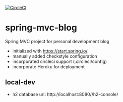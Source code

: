 [![CircleCI](https://circleci.com/gh/mountkingx/spring-mvc-blog/tree/main.svg?style=svg)](https://circleci.com/gh/mountkingx/spring-mvc-blog/tree/main)

# spring-mvc-blog

Spring MVC project for personal development blog

- initialized with https://start.spring.io/
- manually added checkstyle configuration
- incorporated circleci support (.circleci/config)
- incorporate Heroku for deployment


## local-dev
- h2 database url: http://localhost:8080//h2-console/
